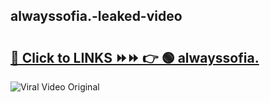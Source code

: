 
 ## alwayssofia.-leaked-video 

# <h2><a href="https://clipsfans.com/alwayssofia.&ref=git">🔗 Click to LINKS ⏩⏩ 👉 🟢 alwayssofia. </a></h2>

<a href="https://clipsfans.com/alwayssofia.&ref=git" rel="nofollow" data-target="animated-image.originalLink"><img src="https://i.ibb.co.com/xMMVF88/686577567.gif" alt="Viral Video Original" style="max-width: 100%; display: inline-block;" data-target="animated-image.originalImage"></a>
